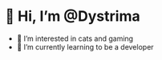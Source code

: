 # 👋 Hi, I’m @Dystrima
- 👀 I’m interested in cats and gaming
- 🌱 I’m currently learning to be a developer
<!--- 💞️ I’m looking to collaborate on ...
- 📫 How to reach me ...
--->
<!---
Dystrima/Dystrima is a ✨ special ✨ repository because its `README.md` (this file) appears on your GitHub profile.
You can click the Preview link to take a look at your changes.
--->
